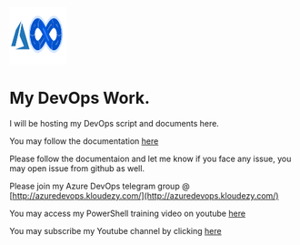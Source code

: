 <img src="https://github.com/ashishrajsrivastava/MyDevOps/blob/master/images/logo1.1.png" width="100" height="100">

# My DevOps Work.

I will be hosting my DevOps script and documents here.

You may follow the documentation [here](http://mydevops.readthedocs.io/en/latest/)


Please follow the documentaion and let me know if you face any issue, you may open issue from github as well.

Please join my Azure DevOps telegram group @ [http://azuredevops.kloudezy.com/](http://azuredevops.kloudezy.com/)  

You may access my PowerShell training video on youtube [here](https://www.youtube.com/playlist?list=PLkSpjPdRpFFJt-H1cgUjh9r_o_wRwhj-N)

You may subscribe my Youtube channel by clicking [here](https://www.youtube.com/c/Ashishrajsrivastava?sub_confirmation=1)
